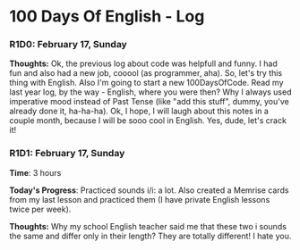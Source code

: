 # 100 Days Of English - Log

### R1D0: February 17, Sunday
**Thoughts:** Ok, the previous log about code was helpfull and funny. I had fun and also had a new job, 
cooool (as programmer, aha). So, let's try this thing with English. Also I'm going to start a new
100DaysOfCode. Read my last year log, by the way - English, where you were then? 
Why I always used imperative mood instead of Past Tense (like "add this stuff", 
dummy, you've already done it, ha-ha-ha). Ok, I hope, I will laugh about this notes in a couple month,
because I will be sooo cool in English. Yes, dude, let's crack it! 

### R1D1: February 17, Sunday

**Time**: 3 hours

**Today's Progress**: Practiced sounds i/i: a lot. Also created a Memrise cards from my last lesson and practiced them
(I have private English lessons twice per week).

**Thoughts:** Why my school English teacher said me that these two i sounds the same and differ only in their length?
They are totally different! I hate you. 
